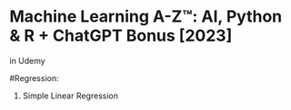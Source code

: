 # Machine Learning A-Z™: AI, Python & R + ChatGPT Bonus [2023]
in Udemy

#Regression:
1. Simple Linear Regression
